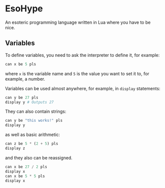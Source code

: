 # EsoHype
An esoteric programming language written in Lua where you have to be nice.

## Variables
To define variables, you need to ask the interpreter to define it, for example:
```py
can x be 5 pls
```
where `x` is the variable name and `5` is the value you want to set it to, for example, a number.

Variables can be used almost anywhere, for example, in `display` statements:
```py
can y be 27 pls
display y # Outputs 27
```

They can also contain strings:
```py
can y be "this works!" pls
display y
```
as well as basic arithmetic:
```py
can z be 5 * (2 + 5) pls
display z
```
and they also can be reassigned.
```py
can x be 27 / 2 pls
display x
can x be 5 * 5 pls
display x
```